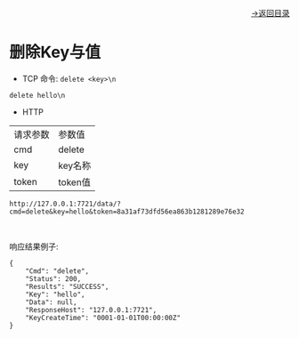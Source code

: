 [<p align="right">->返回目录</p>](../0.directory.md)  

# 删除Key与值
* TCP
命令: `delete <key>\n`
~~~shell
delete hello\n
~~~
* HTTP  

<table>
    <tr>
        <td>请求参数</td>
        <td>参数值</td>
    </tr>
    <tr>
        <td>cmd</td>
        <td>delete</td>
    </tr>
    <tr>
        <td>key</td>
        <td>key名称</td>
    </tr> 
    <tr>
        <td>token</td>
        <td>token值</td>
    </tr>
</table> 

~~~shell
http://127.0.0.1:7721/data/?cmd=delete&key=hello&token=8a31af73dfd56ea863b1281289e76e32
~~~
<br>

响应结果例子:
~~~shell
{
    "Cmd": "delete",
    "Status": 200,
    "Results": "SUCCESS",
    "Key": "hello",
    "Data": null,
    "ResponseHost": "127.0.0.1:7721",
    "KeyCreateTime": "0001-01-01T00:00:00Z"
}
~~~
